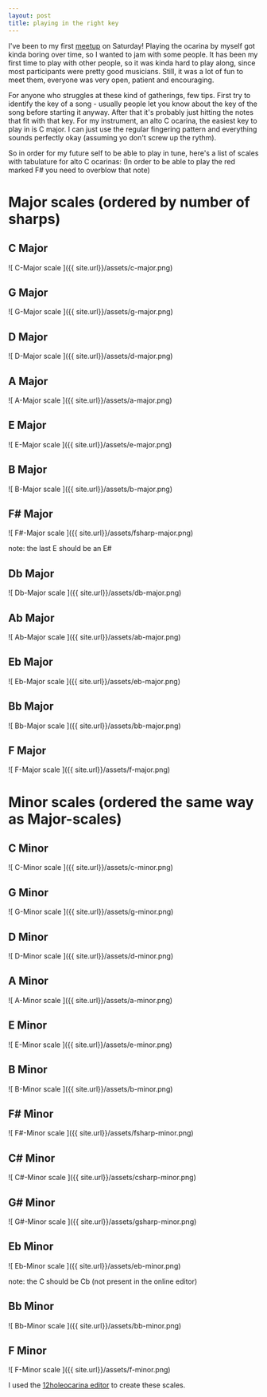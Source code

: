 ```yaml
---
layout: post
title: playing in the right key 
---
```


I've been to my first <a href="https://www.meetup.com" target="_blank">meetup</a> on Saturday! Playing the ocarina by myself got kinda boring over time, so I wanted to jam with some people.
It has been my first time to play with other people, so it was kinda hard to play along, since most participants were pretty good musicians. Still, it was a lot of fun to meet them, everyone was very open, patient and encouraging.

For anyone who struggles at these kind of gatherings, few tips. First try to identify the key of a song - usually people let you know about the key of the song before starting it anyway. After that it's probably just hitting the notes that fit with that key. For my instrument, an alto C ocarina, the easiest key to play in is C major. I can just use the regular fingering pattern and everything sounds perfectly okay (assuming yo don't screw up the rythm).

So in order for my future self to be able to play in tune, here's a list of scales with tabulature for alto C ocarinas:
(In order to be able to play the red marked F# you need to overblow that note)

# Major scales (ordered by number of sharps)

## C Major

![ C-Major scale ]({{ site.url}}/assets/c-major.png)


## G Major

![ G-Major scale ]({{ site.url}}/assets/g-major.png)


## D Major

![ D-Major scale ]({{ site.url}}/assets/d-major.png)


## A Major

![ A-Major scale ]({{ site.url}}/assets/a-major.png)


## E Major

![ E-Major scale ]({{ site.url}}/assets/e-major.png)


## B Major

![ B-Major scale ]({{ site.url}}/assets/b-major.png)


## F# Major

![ F#-Major scale ]({{ site.url}}/assets/fsharp-major.png)

note: the last E should be an E#

## Db Major

![ Db-Major scale ]({{ site.url}}/assets/db-major.png)


## Ab Major

![ Ab-Major scale ]({{ site.url}}/assets/ab-major.png)


## Eb Major

![ Eb-Major scale ]({{ site.url}}/assets/eb-major.png)


## Bb Major

![ Bb-Major scale ]({{ site.url}}/assets/bb-major.png)


## F Major

![ F-Major scale ]({{ site.url}}/assets/f-major.png)



# Minor scales (ordered the same way as Major-scales)

## C Minor 

![ C-Minor scale ]({{ site.url}}/assets/c-minor.png)


## G Minor

![ G-Minor scale ]({{ site.url}}/assets/g-minor.png)


## D Minor

![ D-Minor scale ]({{ site.url}}/assets/d-minor.png)


## A Minor

![ A-Minor scale ]({{ site.url}}/assets/a-minor.png)


## E Minor

![ E-Minor scale ]({{ site.url}}/assets/e-minor.png)


## B Minor

![ B-Minor scale ]({{ site.url}}/assets/b-minor.png)


## F# Minor

![ F#-Minor scale ]({{ site.url}}/assets/fsharp-minor.png)

## C# Minor

![ C#-Minor scale ]({{ site.url}}/assets/csharp-minor.png)


## G# Minor

![ G#-Minor scale ]({{ site.url}}/assets/gsharp-minor.png)


## Eb Minor

![ Eb-Minor scale ]({{ site.url}}/assets/eb-minor.png)

note: the C should be Cb (not present in the online editor)

## Bb Minor

![ Bb-Minor scale ]({{ site.url}}/assets/bb-minor.png)


## F Minor

![ F-Minor scale ]({{ site.url}}/assets/f-minor.png)


I used the <a href="http://12holeocarina.com/" target="_blank">12holeocarina editor</a> to create these scales.
